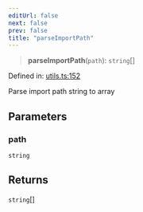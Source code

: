 ```yaml
---
editUrl: false
next: false
prev: false
title: "parseImportPath"
---
```


> **parseImportPath**(`path`): `string`[]

Defined in: [utils.ts:152](https://github.com/rcs-agents/rcs-lang/blob/469fcdfdc8e17c47e6157264f59d88421628e7a2/packages/ast/src/utils.ts#L152)

Parse import path string to array

## Parameters

### path

`string`

## Returns

`string`[]
